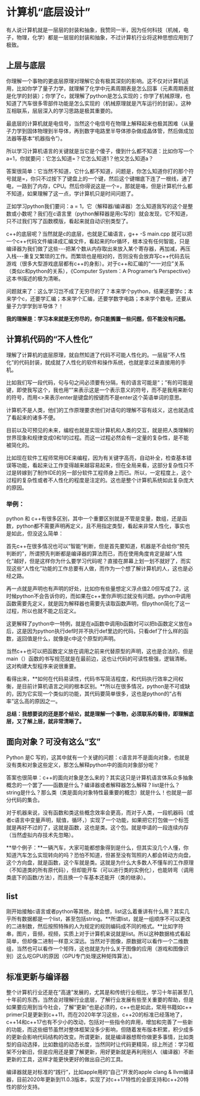 # 计算机“底层设计”

有人说计算机就是一层层的封装和抽象，我赞同一半，因为任何科技（机械，电子，物理，化学）都是一层层的封装和抽象，不过计算机行业将这种思想应用到了极致。


## 上层与底层



你理解一个事物的更底层原理对理解它会有极其深刻的影响。这不仅对计算机适用，比如你学了量子力学，就理解了化学中元素周期表是怎么回事（元素周期表就是化学的封装）；你学了c，就理解了python是怎么实现的；你学了机械原理，也知道了汽车很多零部件功能是怎么实现的（机械原理就是汽车运行的封装）。这种互相联系，层层深入的学习思路是极其重要的。

最底层的计算机就是电信号，当然这个电信号在物理上解释起来也极其困难（从量子力学到固体物理到半导体，再到数字电路里半导体掺杂做成晶体管，然后做成加法器等基本“机器指令”）。

所以学习计算机语言的关键就是当它是个傻子，傻到什么都不知道：比如你写一个a=1，你就要问：它怎么知道=？它怎么知道1？他又怎么知道a？

答案很简单：它当然不知道，它什么都不知道，问题是，你怎么知道你打的那个符号就是=，你只不过按下了键盘上的一个键，然后这个键帽底下连了一根线，通了电，一路到了内存，CPU。然后你得说这是一个=，那就是咯，但是计算机什么都不知道，如果理解了这一点，学计算机只是时间问题了。

正如学习python我们要问：a = 1，它（解释器/编译器）怎么知道我写的这个是整数或小数呢？我们在c语言里（python解释器是用c写的）就会发现，它不知道，只不过我们写了函数模版，看起来就自动识别类型了。

c++的底层呢？当然就是c的底层，也就是汇编语言，g++ -S main.cpp 就可以把一个c++代码文件编译成汇编文件，看起来的for循环，根本没有任何智能，只是编译器为我们做了这些---把某个数从内存取出来放入某个寄存器，再加减，再压入栈---重复又繁琐的工作。而繁琐也是相对的，否则没有会放弃写c++代码去玩游戏（很多大型游戏底层都有c++的身影）。对于c++和汇编的“一一对应”关系（类似c和python的关系），《Computer System：A Programer‘s Perspective》这本书描述的极为清晰。

问题就来了：这么学习岂不成了无穷尽的了？本来学个python，结果还要学c；本来学个c，还要学汇编；本来学个汇编，还要学数字电路；本来学个数电，还要从量子力学学到半导体？！

**我的理解是：学习本来就是无穷尽的，你只能搁置一些问题，但不能没有问题。**



## 计算机代码的“不人性化”


理解了计算机的底层原理，就自然知道了代码不可能人性化的。一层层“不人性化”的代码封装，就成就了人性化的软件和操作系统，也就是拿过来直接用的手机。

比如我们写一段代码，句与句之间必须要有分隔，有的语言可能是“；”有的可能是<enter>键，即使我写这个，我也用“”来表示这是一个表示意义的符号，而不是我用来断句的符号，而用<>来表示enter是键盘的按键而不是enter这个英语单词的意思。

计算机不是人类，他们的工作原理要求他们对语句的理解不容有歧义，这也就造成了看起来的诸多不便。

目前以及可预见的未来，编程也就是实现计算机和人类的交互，就是把人类理解的世界现象和规律变成0和1的过程。而这一过程必然会有一定量的复杂性，是不能被简化的。

比如现在软件工程师常用IDE来编程，因为有关键字高亮，自动补全，检查基本错误等功能，看起来让工作变得越来越容易起来，但在全局来看，这部分复杂性只不过是转嫁到了制作IDE的另一部分软件工程师身上而已。所以，一定程度上，这个过程的复杂性或者不人性化的程度是注定的。这也是整个计算机系统如此复杂庞大的原因。

### 举例：

python 和 c++有很多区别，其中一个重要区别就是不管是变量，数组，还是函数，python都不需要声明再定义，且不用指定类型，看起来非常人性化，事实也是如此，但没这么简单：

首先c++在很多情况也可以“智能”判断，但是首先要知道，机器是不会给你“预先判断的”，所谓预先判断都是编译器的算法而已，而在使用角度肯定是越“人性化”越好，但是这样你为什么要学习代码呢？直接在屏幕上划一划不就好了，而实现这些“人性化”功能的工作总要有人做，而作为一个想了解计算机的人，这也是必经之路。

再一点就是声明也有声明的好处，比如你有些量想定义浮点值2.0但写成了2，这时候python不会告诉你的，而如果在c++里你声明过就没有问题。python中调用函数需要先定义，就是因为解释器也需要先读取函数声明，但python简化了这一过程，所以也就不能之后定义。

这更解释了python中一特例，就是在a函数中调用b函数时可以把b函数定义放在a后，这是因为python执行def时并不执行def里边的代码，只看def了什么样的函数，返回值是什么，就像是c中这个原型的声明。

当然c++也可以把函数定义放在调用之前来代替原型的声明，这也是合法的，但是main（）函数的书写规范就是在最前边，这也让代码的可读性极强，逻辑清晰。这对构建大型程序来说很重要。

看得出来，**如何在代码易读性，代码书写简洁程度，和代码执行效率之间权衡，是目前计算机语言之间的根本区别。**所以在很多情况，python是不可或缺的，因为它实现一个类似的功能，其代码要简单很多，这也是python的“占有率”这么高的原因之一。

**总结：我想要说的还是那个结论，就是理解一个事物，必须联系的看待，即理解底层，又了解上层，就非常清晰了。**


## 面向对象？可没有这么“玄”

Python 是C 写的，这其中就有一个关键的问题：c语言并不是面向对象，也就是没有类和对象这些定义，那怎么解释python中的面向对象部分呢？

答案也很简单：c++的面向对象是怎么来的？其实这只是计算机语言体系众多抽象概念的一个罢了——函数是什么？编译器或者解释器怎么解释？list是什么？string是什么？那么类（类是面向对象特性最重要的概念）就是什么！也就是一部分代码的集合。

对于机器来说，没有函数和类这些概念效率会更高，而对于人类，一段机器码（或者c语言中变量声明，赋值，循环，）实现了一个功能，如果把它打包做一个标签就是再好不过的了，这就是函数，这也是类。这个包。就是申请的一段连续内存（当然虚拟内存技术先忽略）。

**举个例子：**一辆汽车，大家可能都想象得到是什么，但其实没几个人懂，你知道汽车怎么实现转向的吗？恐怕不知道，但甚至没有驾照的人都会转动方向盘，这个方向盘，就是函数，这个车就是类。这就是为什么大多数人不懂车的工作原理（不知道类的所有原代码），但却能开车（可以进行类的实例化），也能转弯（调用类底下的函数/方法），而且换一个车基本还能开（类的继承）。

## list


刚开始接触c语言或者python等其他，就会想，list这么着重讲有什么用？其实几乎所有数据都是一个list，甚至包括string。**所谓list，就是一组顺序不可以更改的二进制数，然后按照特殊的人为规定的规则编码成不同的格式。**比如字符串，图片，音频，视频，实质上对于计算机来说就是list。所以这种数据格式看起简单，但却像二进制一样意义深远。当然对于图像，原数据可以看作一个二维数组，当然也可以看作一个矩阵，这也就是为什么关于图像的应用（游戏和图像识别）这么吃GPU的原因（GPU专门处理这种矩阵算法）。

## 标准更新与编译器


整个计算机行业还是在“高速”发展的，尤其是和传统行业相比，学习十年前甚至几十年前的东西，当然会对理解行业底层，了解行业发展有些至关重要的帮助，但是如果要应用到当今社会，了解“更新”也是必须的，c++也是如此，常用书籍如c++ primer只是更新到c++11，而在2020年学习这些，c++20的标准已经落地了，c++14和c++17也有不少小的改动，包括对一些指令的弃用，增加和完善了一些新的功能，而这些细节虽然对整体框架没多少影响，但随着发布版本积累，积少成多的更新会影响代码结构的改变。所谓更新，就是编译器想帮你做更多事情，比如类型的自动选择，比如数组的动态长度，当然同时让代码更精简，综上所述：学习框架不分新旧，但是应用还是要了解更新，用好更新就是再利用别人（编译器）不断更新的工具，这样才能更快更好的做出自己的工具。

编译器就是对标准的“践行”，比如apple用的“自己”开发的apple clang & llvm编译器，目前2020年更新到11.0.3版本，实现了对c++17特性的全部支持和c++20特性的部分支持。